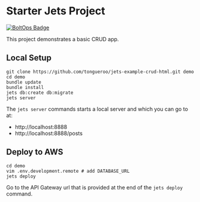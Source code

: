 # Starter Jets Project

[![BoltOps Badge](https://img.boltops.com/boltops/badges/boltops-badge.png)](https://www.boltops.com)

This project demonstrates a basic CRUD app.

## Local Setup

    git clone https://github.com/tongueroo/jets-example-crud-html.git demo
    cd demo
    bundle update
    bundle install
    jets db:create db:migrate
    jets server

The `jets server` commands starts a local server and which you can go to at:

* http://localhost:8888
* http://localhost:8888/posts

## Deploy to AWS

    cd demo
    vim .env.development.remote # add DATABASE_URL
    jets deploy

Go to the API Gateway url that is provided at the end of the `jets deploy` command.
